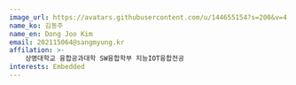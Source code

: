 ```yaml
---
image_url: https://avatars.githubusercontent.com/u/144655154?s=200&v=4
name_ko: 김동주
name_en: Dong Joo Kim
email: 202115064@sangmyung.kr
affilation: >-
    상명대학교 융합공과대학 SW융합학부 지능IOT융합전공
interests: Embedded
---
```

